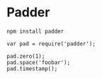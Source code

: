 # Padder

```
npm install padder
```

```
var pad = require('padder');

pad.zero(1);
pad.space('foobar');
pad.timestamp();
```